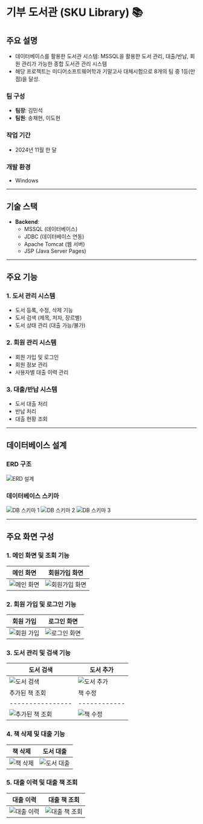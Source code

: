 # 기부 도서관 (SKU Library) 📚

## 주요 설명
- 데이터베이스를 활용한 도서관 시스템: MSSQL을 활용한 도서 관리, 대출/반납, 회원 관리가 가능한 종합 도서관 관리 시스템
- 해당 프로젝트는 미디어소프트웨어학과 기말고사 대체시험으로 8개의 팀 중 1등(만점)을 달성.

### 팀 구성
- **팀장**: 김민석
- **팀원**: 송채현, 이도현

### 작업 기간
- 2024년 11월 한 달

### 개발 환경
- Windows

---

## 기술 스택
- **Backend**:
  - MSSQL (데이터베이스)
  - JDBC (데이터베이스 연동)
  - Apache Tomcat (웹 서버)
  - JSP (Java Server Pages)

---

## 주요 기능

### 1. 도서 관리 시스템
- 도서 등록, 수정, 삭제 기능
- 도서 검색 (제목, 저자, 장르별)
- 도서 상태 관리 (대출 가능/불가)

### 2. 회원 관리 시스템
- 회원 가입 및 로그인
- 회원 정보 관리
- 사용자별 대출 이력 관리

### 3. 대출/반납 시스템
- 도서 대출 처리
- 반납 처리
- 대출 현황 조회

---

## 데이터베이스 설계

### ERD 구조
![ERD 설계](https://github.com/user-attachments/assets/c45b4547-efb8-4b18-a0ed-41eeddc08e39)

### 데이터베이스 스키마
![DB 스키마 1](https://github.com/user-attachments/assets/06571362-2d76-4377-8780-cad53eb15bc3)
![DB 스키마 2](https://github.com/user-attachments/assets/cd9a1198-ec35-4172-b269-ea73cd46ac60)
![DB 스키마 3](https://github.com/user-attachments/assets/5b6c0850-3eec-4964-b153-c933f3ef33ce)

---

## 주요 화면 구성

### 1. 메인 화면 및 조회 기능
| 메인 화면 | 회원가입 화면 |
|-----------|----------------|
| ![메인 화면](https://github.com/user-attachments/assets/6bf7c99f-46b6-46cb-b554-8b1080ed4b26) | ![회원가입 화면](https://github.com/user-attachments/assets/signup.jpg) |

### 2. 회원 가입 및 로그인 기능
| 회원 가입 | 로그인 화면 |
|-----------|--------------|
| ![회원 가입](https://github.com/user-attachments/assets/55ce6f97-dbd3-4ad5-b0ed-7c1a83b7070b) | ![로그인 화면](https://github.com/user-attachments/assets/1f512b21-080c-4612-a607-23903474e286) |

### 3. 도서 관리 및 검색 기능
| 도서 검색 | 도서 추가 |
|-----------|------------|
| ![도서 검색](https://github.com/user-attachments/assets/748f684b-d80c-407f-a719-de0b5e57dab1) | ![도서 추가](https://github.com/user-attachments/assets/e2a93ad7-d971-4eb7-bd1c-c6a7af601108) |
| 추가된 책 조회 | 책 수정 |
|----------------|------------|
| ![추가된 책 조회](https://github.com/user-attachments/assets/63eab0bb-17d7-4e97-8026-0aa6cbeb5bbc) | ![책 수정](https://github.com/user-attachments/assets/ca1c4ed8-b6e5-4ffa-b266-b99208332088) |

### 4. 책 삭제 및 대출 기능
| 책 삭제 | 도서 대출 |
|---------|-----------|
| ![책 삭제](https://github.com/user-attachments/assets/4dc13413-bb3b-4e37-8e29-e27aac794893) | ![도서 대출](https://github.com/user-attachments/assets/e2b428c1-3406-42b1-a526-14b90fd9bbad) |

### 5. 대출 이력 및 대출 책 조회
| 대출 이력 | 대출 책 조회 |
|-----------|--------------|
| ![대출 이력](https://github.com/user-attachments/assets/98e2ef43-6e9d-4ad4-8728-3ac484ac6545) | ![대출 책 조회](https://github.com/user-attachments/assets/57a86683-caf0-4305-b670-8196e227d8c9) |

